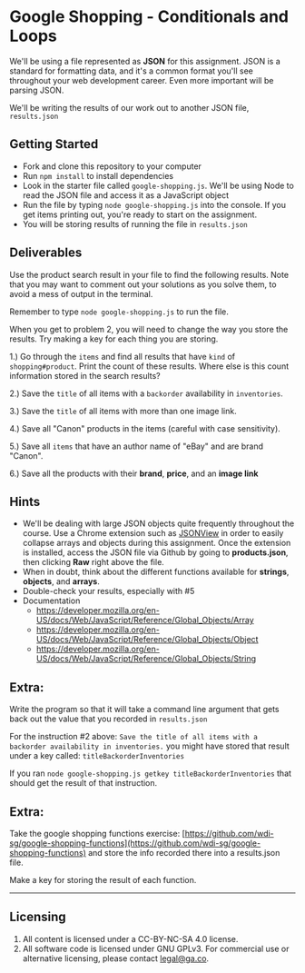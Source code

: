 # Google Shopping - Conditionals and Loops

We'll be using a file represented as **JSON** for this assignment. JSON is a standard for formatting data, and it's a common format you'll see throughout your web development career. Even more important will be parsing JSON.

We'll be writing the results of our work out to another JSON file, `results.json`

## Getting Started
* Fork and clone this repository to your computer
* Run `npm install` to install dependencies
* Look in the starter file called `google-shopping.js`. We'll be using Node to read the JSON file and access it as a JavaScript object
* Run the file by typing `node google-shopping.js` into the console. If you get items printing out, you're ready to start on the assignment.
* You will be storing results of running the file in `results.json`

## Deliverables

Use the product search result in your file to find the following results. Note that you may want to comment out your solutions as you solve them, to avoid a mess of output in the terminal.

Remember to type `node google-shopping.js` to run the file.

When you get to problem 2, you will need to change the way you store the results. Try making a key for each thing you are storing.

1.) Go through the `items` and find all results that have `kind` of `shopping#product`. Print the count of these results. Where else is this count information stored in the search results?

2.) Save the `title` of all items with a `backorder` availability in `inventories`.

3.) Save the `title` of all items with more than one image link.

4.) Save all "Canon" products in the items (careful with case sensitivity).

5.) Save all `items` that have an author name of "eBay" and are brand "Canon".

6.) Save all the products with their **brand**, **price**, and an **image link**


## Hints

* We'll be dealing with large JSON objects quite frequently throughout the course. Use a Chrome extension such as [JSONView](https://chrome.google.com/webstore/detail/jsonview/chklaanhfefbnpoihckbnefhakgolnmc) in order to easily collapse arrays and objects during this assignment. Once the extension is installed, access the JSON file via Github by going to **products.json**, then clicking **Raw** right above the file.
* When in doubt, think about the different functions available for **strings**, **objects**, and **arrays**.
* Double-check your results, especially with #5
* Documentation
  * https://developer.mozilla.org/en-US/docs/Web/JavaScript/Reference/Global_Objects/Array
  * https://developer.mozilla.org/en-US/docs/Web/JavaScript/Reference/Global_Objects/Object
  * https://developer.mozilla.org/en-US/docs/Web/JavaScript/Reference/Global_Objects/String

## Extra:
Write the program so that it will take a command line argument that gets back out the value that you recorded in `results.json`

For the instruction #2 above: `Save the title of all items with a backorder availability in inventories.` you might have stored that result under a key called: `titleBackorderInventories`

If you ran `node google-shopping.js getkey titleBackorderInventories` that should get the result of that instruction.

## Extra:
Take the google shopping functions exercise: [https://github.com/wdi-sg/google-shopping-functions](https://github.com/wdi-sg/google-shopping-functions) and store the info recorded there into a results.json file.

Make a key for storing the result of each function.

---

## Licensing
1. All content is licensed under a CC-BY-NC-SA 4.0 license.
2. All software code is licensed under GNU GPLv3. For commercial use or alternative licensing, please contact legal@ga.co.
